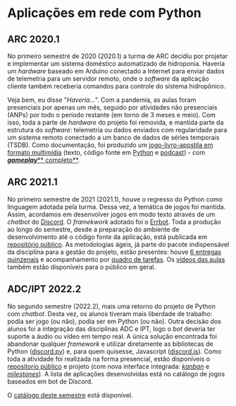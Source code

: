 # Aplicações em rede com Python

## ARC 2020.1

No primeiro semestre de 2020 (2020.1) a turma de ARC decidiu por projetar e implementar um sistema doméstico automatizado de hidroponia. Haveria um _hardware_ baseado em Arduino conectado a Internet para enviar dados de telemetria para um servidor remoto, onde o _software_ da aplicação cliente também receberia comandos para controle do sistema hidropônico.

Veja bem, eu disse "_Haveria..._". Com a pandemia, as aulas foram presenciais por apenas um mês, seguido por atividades não presenciais (ANPs) por todo o período restante (em torno de 3 meses e meio). Com isso, toda a parte de _hardware_ do projeto foi removida, e mantida parte da estrutura do _software_: telemetria ou dados enviados com regularidade para um sistema remoto conectado a um banco de dados de séries temporais (TSDB). Como documentação, foi produzido um [jogo-livro-apostila em formato multimídia](https://ederson-torresini.github.io/arc20201) (texto, código fonte em [Python](https://python.org/) e [podcast](https://anchor.fm/boidacarapreta)) - com [_**gameplay**_** completo**](https://youtu.be/039Wtug3DC0).

## ARC 2021.1

No primeiro semestre de 2021 (2021.1), houve o regresso do Python como linguagem adotada pela turma. Dessa vez, a temática de jogos foi mantida. Assim, acordamos em desenvolver jogos em modo texto através de um _chatbot_ do [Discord](https://discord.com/). O _framekwork_ adotado foi o [Errbot](https://errbot.io/). Toda a produção ao longo do semestre, desde a preparação do ambiente de desenvolvimento até o código fonte da aplicação, está publicada em [repositório público](https://github.com/boidacarapreta/arc20211). As metodologias ágeis, já parte do pacote indispensável da disciplina para a gestão do projeto, estão presentes: houve [6 entregas quinzenais](https://github.com/boidacarapreta/arc20211/milestones?direction=asc\&sort=due\_date\&state=closed) e acompanhamento por [quadro de tarefas](https://github.com/boidacarapreta/arc20211/projects/1?fullscreen=true). Os [vídeos das aulas](https://www.youtube.com/watch?v=ZTtCJd5yaPE\&list=PLje9mMro7hT38y3rPVQlX3N3MFuRXicKc) também estão disponíveis para o público em geral.

## ADC/IPT 2022.2

No segundo semestre (2022.2), mais uma retorno do projeto de Python com _chatbot_. Desta vez, os alunos tiveram mais liberdade de trabalho: podia ser jogo (ou não), podia ser em Python (ou não). Outra decisão dos alunos foi a integração das disciplinas ADC e IPT, logo o _bot_ deveria ter suporte a áudio ou vídeo em tempo real. A única solução encontrada foi abandonar qualquer _framework_ e utilizar diretamente as bibliotecas de Python ([discord.py](https://discordpy.readthedocs.io/)) e, para quem quisesse, Javascript ([discord.js](https://discordjs.guide/)). Como toda a atividade foi realizada na forma presencial, estão disponíveis o [repositorio público](https://github.com/boidacarapreta/adcipt20222) e projeto (com nova interface integrada: [_kanban_](https://github.com/users/boidacarapreta/projects/2) e [_milestones_](https://github.com/users/boidacarapreta/projects/2/views/2)). A lista de aplicações desenvolvidas está no catálogo de jogos baseados em bot de Discord.

O [catálogo deste semestre](catalogo-de-jogos-baseados-em-bot-de-discord.md#20222) está disponível.
